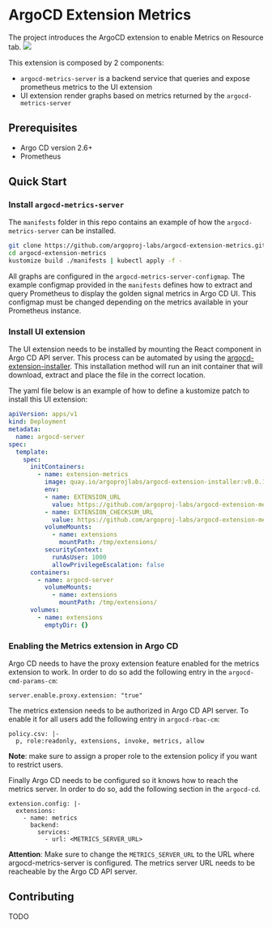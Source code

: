 # ArgoCD Extension Metrics

The project introduces the ArgoCD extension to enable Metrics on Resource tab.
![](./docs/images/screenshot.png)

This extension is composed by 2 components:
- `argocd-metrics-server` is a backend service that queries and expose
  prometheus metrics to the UI extension
- UI extension render graphs based on metrics returned by the `argocd-metrics-server`

## Prerequisites

- Argo CD version 2.6+
- Prometheus

## Quick Start

### Install `argocd-metrics-server`

The `manifests` folder in this repo contains an example of how the
`argocd-metrics-server` can be installed.

```sh
git clone https://github.com/argoproj-labs/argocd-extension-metrics.git
cd argocd-extension-metrics
kustomize build ./manifests | kubectl apply -f -
```

All graphs are configured in the `argocd-metrics-server-configmap`.
The example configmap provided in the `manifests` defines how to
extract and query Prometheus to display the golden signal metrics in
Argo CD UI. This configmap must be changed depending on the metrics
available in your Prometheus instance.


### Install UI extension

The UI extension needs to be installed by mounting the React component
in Argo CD API server. This process can be automated by using the
[argocd-extension-installer][1]. This installation method will run an
init container that will download, extract and place the file in the
correct location.

The yaml file below is an example of how to define a kustomize patch
to install this UI extension:

```yaml
apiVersion: apps/v1
kind: Deployment
metadata:
  name: argocd-server
spec:
  template:
    spec:
      initContainers:
        - name: extension-metrics
          image: quay.io/argoprojlabs/argocd-extension-installer:v0.0.1
          env:
          - name: EXTENSION_URL
            value: https://github.com/argoproj-labs/argocd-extension-metrics/releases/download/v1.0.0/extension.tar.gz
          - name: EXTENSION_CHECKSUM_URL
            value: https://github.com/argoproj-labs/argocd-extension-metrics/releases/download/v1.0.0/extension_checksums.txt
          volumeMounts:
            - name: extensions
              mountPath: /tmp/extensions/
          securityContext:
            runAsUser: 1000
            allowPrivilegeEscalation: false
      containers:
        - name: argocd-server
          volumeMounts:
            - name: extensions
              mountPath: /tmp/extensions/
      volumes:
        - name: extensions
          emptyDir: {}
```

### Enabling the Metrics extension in Argo CD

Argo CD needs to have the proxy extension feature enabled for the
metrics extension to work. In order to do so add the following entry
in the `argocd-cmd-params-cm`:

```
server.enable.proxy.extension: "true"
```

The metrics extension needs to be authorized in Argo CD API server. To
enable it for all users add the following entry in `argocd-rbac-cm`:

```
policy.csv: |-
  p, role:readonly, extensions, invoke, metrics, allow
```

**Note**: make sure to assign a proper role to the extension policy if you
want to restrict users.

Finally Argo CD needs to be configured so it knows how to reach the
metrics server. In order to do so, add the following section in the
`argocd-cd`.

```
extension.config: |-
  extensions:
    - name: metrics
      backend:
        services:
          - url: <METRICS_SERVER_URL>
```

**Attention**: Make sure to change the `METRICS_SERVER_URL` to the URL
where argocd-metrics-server is configured. The metrics server URL
needs to be reacheable by the Argo CD API server.

## Contributing

TODO

[1]: https://github.com/argoproj-labs/argocd-extension-installer
